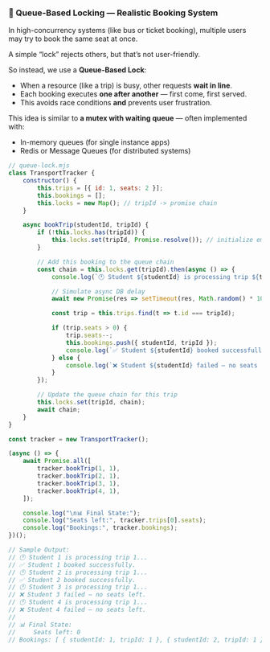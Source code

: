 ### 🧠 Queue-Based Locking — Realistic Booking System

In high-concurrency systems (like bus or ticket booking), multiple users may try to book the same seat at once.

A simple “lock” rejects others, but that’s not user-friendly.

So instead, we use a **Queue-Based Lock**:
- When a resource (like a trip) is busy, other requests **wait in line**.
- Each booking executes **one after another** — first come, first served.
- This avoids race conditions **and** prevents user frustration.

This idea is similar to **a mutex with waiting queue** — often implemented with:
- In-memory queues (for single instance apps)
- Redis or Message Queues (for distributed systems)

```js
// queue-lock.mjs
class TransportTracker {
    constructor() {
        this.trips = [{ id: 1, seats: 2 }];
        this.bookings = [];
        this.locks = new Map(); // tripId -> promise chain
    }

    async bookTrip(studentId, tripId) {
        if (!this.locks.has(tripId)) {
            this.locks.set(tripId, Promise.resolve()); // initialize empty queue
        }

        // Add this booking to the queue chain
        const chain = this.locks.get(tripId).then(async () => {
            console.log(`🕐 Student ${studentId} is processing trip ${tripId}...`);

            // Simulate async DB delay
            await new Promise(res => setTimeout(res, Math.random() * 1000));

            const trip = this.trips.find(t => t.id === tripId);

            if (trip.seats > 0) {
                trip.seats--;
                this.bookings.push({ studentId, tripId });
                console.log(`✅ Student ${studentId} booked successfully.`);
            } else {
                console.log(`❌ Student ${studentId} failed — no seats left.`);
            }
        });

        // Update the queue chain for this trip
        this.locks.set(tripId, chain);
        await chain;
    }
}

const tracker = new TransportTracker();

(async () => {
    await Promise.all([
        tracker.bookTrip(1, 1),
        tracker.bookTrip(2, 1),
        tracker.bookTrip(3, 1),
        tracker.bookTrip(4, 1),
    ]);

    console.log("\n📊 Final State:");
    console.log("Seats left:", tracker.trips[0].seats);
    console.log("Bookings:", tracker.bookings);
})();

// Sample Output:
// 🕐 Student 1 is processing trip 1...
// ✅ Student 1 booked successfully.
// 🕐 Student 2 is processing trip 1...
// ✅ Student 2 booked successfully.
// 🕐 Student 3 is processing trip 1...
// ❌ Student 3 failed — no seats left.
// 🕐 Student 4 is processing trip 1...
// ❌ Student 4 failed — no seats left.
//
// 📊 Final State:
//     Seats left: 0
// Bookings: [ { studentId: 1, tripId: 1 }, { studentId: 2, tripId: 1 } ]


```